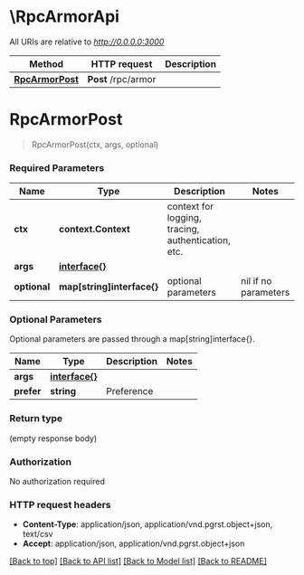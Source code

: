 # \RpcArmorApi

All URIs are relative to *http://0.0.0.0:3000*

Method | HTTP request | Description
------------- | ------------- | -------------
[**RpcArmorPost**](RpcArmorApi.md#RpcArmorPost) | **Post** /rpc/armor | 


# **RpcArmorPost**
> RpcArmorPost(ctx, args, optional)


### Required Parameters

Name | Type | Description  | Notes
------------- | ------------- | ------------- | -------------
 **ctx** | **context.Context** | context for logging, tracing, authentication, etc.
  **args** | [**interface{}**](interface{}.md)|  | 
 **optional** | **map[string]interface{}** | optional parameters | nil if no parameters

### Optional Parameters
Optional parameters are passed through a map[string]interface{}.

Name | Type | Description  | Notes
------------- | ------------- | ------------- | -------------
 **args** | [**interface{}**](interface{}.md)|  | 
 **prefer** | **string**| Preference | 

### Return type

 (empty response body)

### Authorization

No authorization required

### HTTP request headers

 - **Content-Type**: application/json, application/vnd.pgrst.object+json, text/csv
 - **Accept**: application/json, application/vnd.pgrst.object+json

[[Back to top]](#) [[Back to API list]](../README.md#documentation-for-api-endpoints) [[Back to Model list]](../README.md#documentation-for-models) [[Back to README]](../README.md)

